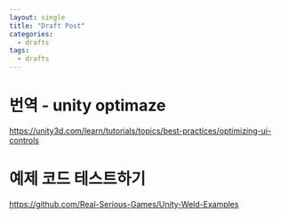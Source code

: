 ```yaml
---
layout: single
title: "Draft Post"
categories: 
  - drafts
tags:
  - drafts
---
```


# 번역 - unity optimaze
https://unity3d.com/learn/tutorials/topics/best-practices/optimizing-ui-controls

# 예제 코드 테스트하기
https://github.com/Real-Serious-Games/Unity-Weld-Examples
